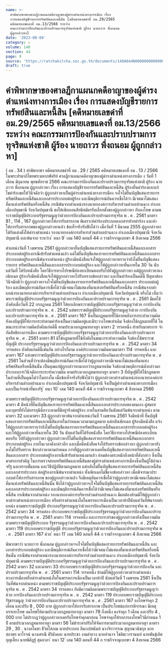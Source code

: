 ```yaml
---
name: >-
  คำพิพากษาของศาลฎีกาแผนกคดีอาญาของผู้ดำรงตำแหน่งทางการเมือง เรื่อง
  การแสดงบัญชีรายการทรัพย์สินและหนี้สิน [คดีหมายเลขดำที่ อม.29/2565
  คดีหมายเลขแดงที่ อม.13/2566 ระหว่าง 
  คณะกรรมการป้องกันและปราบปรามการทุจริตแห่งชาติ ผู้ร้อง นายถาวร พึ่งถนอม 
  ผู้ถูกกล่าวหา]
date: '2023-08-04'
category: ก
volume: 140
section: 44
page: 9
source: 'https://ratchakitcha.soc.go.th/documents/140A044N0000000000900.pdf'
draft: true
---
```


# คำพิพากษาของศาลฎีกาแผนกคดีอาญาของผู้ดำรงตำแหน่งทางการเมือง เรื่อง การแสดงบัญชีรายการทรัพย์สินและหนี้สิน [คดีหมายเลขดำที่ อม.29/2565 คดีหมายเลขแดงที่ อม.13/2566 ระหว่าง  คณะกรรมการป้องกันและปราบปรามการทุจริตแห่งชาติ ผู้ร้อง นายถาวร พึ่งถนอม  ผู้ถูกกล่าวหา]

( อม . 34 ) คําพิพากษา คดีหมายเลขดําที่ อม . 29 / 2565 คดีหมายเลขแดงที่ อม . 13 / 2566 ในพระปรมาภิไธยพระมหากษัตริย์ ศาลฎีกาแผนกคดีอาญาของผู้ดํารงตําแหน่งทางการเมือ ง วันที่ 1 เดือน มิถุนายน พุทธศักราช 2566 คณะกรรมการป้องกันและปราบปรามการทุจริตแห่งชาติ ผู้ร้อง นายถาวร พึ่งถนอม ผู้ถูกกล่าวหา เรื่อง การแสดงบัญชีรายการทรัพย์สินและหนี้สิน ผู้ร้องยื่นคําร้องและแก้ไขคําร้องขอให้วินิจฉัยว่า ผู้ถูกกล่าวหาเป็นผู้ดํารงตําแหน่งทางการเมือง จงใจไม่ยื่นบัญชีแสดงรายการทรัพย์สินและหนี้สินและเอกสารประกอบต่อผู้ร้อง และมีพฤติการณ์อันควรเชื่อได้ว่า มีเจตนาไม่แสดงที่มาแห่งทรัพย์สินหรือหนี้สิน กรณีพ้นจากตําแหน่งรองนายกองค์การบริหารส่วนตําบลบ้านฉาง อําเภอเมืองปทุมธานี จังหวัดปทุมธานี ขอให้เพิกถอนสิทธิสมัครรับเลือกตั้งของผู้ถูกกล่าวหา กับลงโทษ ตามพระราชบัญญัติประกอบรัฐธรรมนูญว่าด้วยการป้องกันและปราบปรามการทุจริต พ . ศ . 2561 มาตรา 81 , 114 , 167 ผู้ถูกกล่าวหาให้การรับสารภาพ พิเคราะห์คําร้องประกอบเอกสารท้ายคําร้อง และคําให้การรับสารภาพของผู้ถูกกล่าวหาแล้ว ข้อเท็จจริงรับฟังได้ว่า เมื่อวันที่ 1 มีนาคม 2555 ผู้ถูกกล่าวหาได้รับแต่งตั้งให้ดํารงตําแหน่ง รองนายกองค์การบริหารส่วนตําบลบ้านฉาง อําเภอเมืองปทุมธานี จังหวัดปทุมธานี และพ้นจาก ระหว่าง ้ หนา 9 ่ เลม 140 ตอนที่ 44 ก ราชกิจจานุเบกษา 4 สิงหาคม 2566

ตําแหน่งวันที่ 1 เมษายน 2561 ผู้ถูกกล่าวหายื่นบัญชีแสดงรายการทรัพย์สินและหนี้สินและเอกสาร ประกอบต่อผู้ร้องกรณีเข้ารับตําแหน่งแล้ว แต่ไม่ยื่นบัญชีแสดงรายการทรัพย์สินและหนี้สินและเอกสาร ประกอบต่อผู้ร้องกรณีพ้นจากตําแหน่ง ผู้ร้องมีหนังสือแจ้งให้ผู้ถูกกล่าวหาทราบว่ายังไม่ยื่นบัญชีแสดงรายการ ทรัพย์สินและหนี้สินและเอกสารประกอบต่อผู้ร้อง และให้ผู้ถูกกล่าวหายื่นภายใน 30 วัน นับแต่วันที่ ได้รับหนังสือ โดยวิธีการทางไปรษณีย์ลงทะเบียนตอบรับไปยังผู้ถูกกล่าวหา แต่ผู้ถูกกล่าวหาคงเพิกเฉย ผู้ร้องจึงมีหนังสือแจ้งให้ผู้ถูกกล่าวหาไปรับทราบข้อกล่าวหา และยื่นคําร้องเป็นคดีนี้ ปัญหาต้องวินิจฉัยมีว่า ผู้ถูกกล่าวหาจงใจไม่ยื่นบัญชีแสดงรายการทรัพย์สินและหนี้สินและเอกสาร ประกอบต่อผู้ร้อง และมีพฤติการณ์อันควรเชื่อได้ว่ามีเจตนาไม่แสดงที่มาแห่งทรัพย์สินหรือหนี้สิน กรณีพ้นจากตําแหน่งรองนายกองค์การบริหารส่วนตําบลบ้านฉาง อําเภอเมืองปทุมธานี จังหวัดปทุมธานี หรือไม่ เห็นว่า พระราชบัญญัติประกอบรัฐธรรมนูญว่าด้วยการป้องกันและปราบปรามการทุจริต พ . ศ . 2561 มีผลใช้บังคับเมื่อวันที่ 22 กรกฎาคม 2561 ให้ยกเลิกพระราชบัญญัติประกอบรัฐธรรมนูญว่าด้วย การป้องกันและปราบปรามการทุจริต พ . ศ . 2542 แต่พระราชบัญญัติประกอบรัฐธรรมนูญว่าด้วย การป้องกันและปราบปรามการทุจริต พ . ศ . 2561 มาตรา 167 ซึ่งเป็นกฎหมายที่ใช้ภายหลังการกระทําความผิด ยังคงบัญญัติให้การกระทําตามคําร้องเป็นความผิดอยู่และมีระวางโทษเท่าเดิม จึงต้องใช้กฎหมายที่ใช้ ในขณะกระทําความผิดบังคับแก่คดีนี้ ตามประมวลกฎหมายอาญา มาตรา 2 วรรคหนึ่ง สําหรับมาตรการ จํากัดสิทธิทางการเมือง ตามพระราชบัญญัติประกอบรัฐธรรมนูญว่าด้วยการป้องกันและปราบปรามการทุจริต พ . ศ . 2561 มาตรา 81 มิใช่กฎหมายที่ใช้บังคับในขณะกระทําความผิด จึงต้องใช้พระราชบัญญัติ ประกอบรัฐธรรมนูญว่าด้วยการป้องกันและปราบปรามการทุจริต พ . ศ . 2542 มาตรา 34 วรรคสอง บังคับแก่คดีนี้เช่นกัน อย่างไรก็ตาม องค์ประกอบความผิดตามมาตรา 114 วรรคหนึ่ง และมาตรา 167 แห่งพระราชบัญญัติประกอบรัฐธรรมนูญว่าด้วยการป้องกันและปราบปรามการทุจริต พ . ศ . 2561 ในส่วนที่ว่าจะต้องมีพฤติการณ์อันควรเชื่อได้ว่าผู้ถูกกล่าวหามีเจตนาไม่แสดงที่มาแห่งทรัพย์สินหรือหนี้สินนั้น เป็นคุณแก่ผู้ถูกกล่าวหามากกว่ากฎหมายเดิม จึงต้องนําพฤติการณ์ดังกล่าวมาประกอบการวินิจฉัยการกระทําความผิด ตามประมวลกฎหมายอาญา มาตรา 3 ที่บัญญัติให้ใช้กฎหมายในส่วนที่เป็นคุณไม่ว่าในทางใด เมื่อข้อเท็จจริงรับฟังได้ว่า ผู้ถูกกล่าวหาดํารงตําแหน่งรองนายกองค์การบริหารส่วนตําบลบ้านฉาง อําเภอเมืองปทุมธานี จังหวัดปทุมธานี จึงเป็นผู้ดํารงตําแหน่งทางการเมืองและเป็นเจ้าหน้าที่ของรัฐ ้ หนา 10 ่ เลม 140 ตอนที่ 44 ก ราชกิจจานุเบกษา 4 สิงหาคม 2566

ตามพระราชบัญญัติประกอบรัฐธรรมนูญว่าด้วยการป้องกันและปราบปรามการทุจริต พ . ศ . 2542 มาตรา 4 มีหน้าที่ยื่นบัญชีแสดงรายการทรัพย์สินและหนี้สินและเอกสารประกอบของตนเอง คู่สมรส และบุตรที่ยังไม่บรรลุนิติภาวะตามที่มีอยู่จริงต่อผู้ร้อง ภายในสามสิบวันนับแต่วันพ้นจากตําแหน่ง ตามมาตรา 32 และมาตรา 33 ผู้ถูกกล่าวหาพ้นจากตําแหน่งวันที่ 1 เมษายน 2561 จึงมีหน้าที่ ยื่นบัญชีแสดงรายการทรัพย์สินและหนี้สินภายในกําหนดเวลาตามกฎหมาย แต่กลับเพิกเฉย ผู้ร้องมีหนังสือ แจ้งให้ผู้ถูกกล่าวหาทราบว่ายังไม่ยื่นบัญชีแสดงรายการทรัพย์สินและหนี้สินและเอกสารประกอบต่อผู้ร้อง และให้ผู้ถูกกล่าวหายื่นภายใน 30 วัน นับแต่วันที่ได้รับหนังสือ โดยวิธีการทางไปรษณีย์ลงทะเบียนตอบรับ ไปยังผู้ถูกกล่าวหา ผู้ถูกกล่าวหาก็ไม่ยื่นบัญชีแสดงรายการทรัพย์สินและหนี้สินและเอกสารประกอบต่อผู้ร้อง ภายในเวลาดังกล่าวอีก และเมื่อมีหนังสือแจ้งให้รับทราบข้อกล่าวหา ผู้ถูกกล่าวหายังคงไม่ไปรับทราบ ข้อกล่าวหาตามกําหนด การที่ผู้ถูกกล่าวหาเคยยื่นบัญชีแสดงรายการทรัพย์สินและหนี้สินและเอกสาร ประกอบต่อผู้ร้องกรณีเข้ารับตําแหน่งมาแล้ว ย่อมต้องตระหนักถึงหน้าที่ดังกล่าว ซึ่งเป็นมาตรการสําคัญ ในการตรวจสอบทรัพย์สินและหนี้สินของผู้ดํารงตําแหน่งทางการเมืองซึ่งเป็นผู้ใช้อํานาจรัฐ และทราบขั้นตอน และวิธีปฏิบัติตามกฎหมาย แต่กลับไม่ยื่นบัญชีแสดงรายการทรัพย์สินและหนี้สินและเอกสารประกอบ ต่อผู้ร้องกรณีพ้นจากตําแหน่ง ทั้งเพิกเฉยไม่ชี้แจงข้อกล่าวหา เมื่อพิจารณาประกอบคําให้การรับสารภาพ ของผู้ถูกกล่าวหาแล้ว จึงมีเหตุอันควรเชื่อได้ว่าผู้ถูกกล่าวหามีเจตนาไม่แสดงที่มาแห่งทรัพย์สินและหนี้สินนั้น ฟังได้ว่าผู้ถูกกล่าวหาจงใจไม่ยื่นบัญชีแสดงรายการทรัพย์สินและหนี้สินและเอกสารประกอบต่อผู้ร้อง และมีพฤติการณ์อันควรเชื่อได้ว่ามีเจตนาไม่แสดงที่มาแห่งทรัพย์สินหรือหนี้สิน กรณีพ้นจากตําแหน่ง รองนายกองค์การบริหารส่วนตําบลบ้านฉาง มีผลต้องห้ามมิให้ผู้ถูกกล่าวหาดํารงตําแหน่งทางการเมือง หรือดํารงตําแหน่งใดในพรรคการเมืองเป็นเวลาห้าปีนับแต่วันที่พ้นจากตําแหน่ง ตามพระราชบัญญัติ ประกอบรัฐธรรมนูญว่าด้วยการป้องกันและปราบปรามการทุจริต พ . ศ . 2542 มาตรา 34 วรรคสอง ประกอบพระราชบัญญัติประกอบรัฐธรรมนูญว่าด้วยการป้องกันและปราบปรามการทุจริต พ . ศ . 2561 มาตรา 114 วรรคหนึ่ง และการกระทําของผู้ถูกกล่าวหายังเป็นความผิดตามพระราชบัญญัติประกอบ รัฐธรรมนูญว่าด้วยการป้องกันและปราบปรามการทุจริต พ . ศ . 2542 มาตรา 119 ประกอบพระราชบัญญัติ ประกอบรัฐธรรมนูญว่าด้วยการป้องกันและปราบปรามการทุจริต พ . ศ . 2561 มาตรา 167 ด้วย ้ หนา 11 ่ เลม 140 ตอนที่ 44 ก ราชกิจจานุเบกษา 4 สิงหาคม 2566

พิพากษาว่า นายถาวร พึ่งถนอม ผู้ถูกกล่าวหาจงใจไม่ยื่นบัญชีแสดงรายการทรัพย์สินและหนี้สิน และเอกสารประกอบต่อผู้ร้อง และมีพฤติการณ์อันควรเชื่อได้ว่ามีเจตนาไม่แสดงที่มาแห่งทรัพย์สินหรือหนี้สินนั้น กรณีพ้นจากตําแหน่งรองนายกองค์การบริหารส่วนตําบลบ้านฉาง อําเภอเมืองปทุมธานี จังหวัดปทุมธานี ตามพระราชบัญญัติประกอบรัฐธรรมนูญว่าด้วยการป้องกันและปราบปรามการทุจริต พ . ศ . 2542 มาตรา 32 และมาตรา 33 ประกอบพระราชบัญญัติประกอบรัฐธรรมนูญว่าด้วยการป้องกัน และปราบปรามการทุจริต พ . ศ . 2561 มาตรา 114 วรรคหนึ่ง ห้ามมิให้ผู้ถูกกล่าวหาดํารงตําแหน่ง ทางการเมืองหรือดํารงตําแหน่งใดในพรรคการเมืองเป็นเวลาห้าปี นับแต่วันที่ 1 เมษายน 2561 ซึ่งเป็นวันที่พ้นจากตําแหน่ง ตามพระราชบัญญัติประกอบรัฐธรรมนูญว่าด้วยการป้องกันและปราบปรามการทุจริต พ . ศ . 2542 มาตรา 34 วรรคสอง กับมีความผิดตามพระราชบัญญัติประกอบรัฐธรรมนูญว่าด้วย การป้องกันและปราบปรามการทุจริต พ . ศ . 2542 มาตรา 119 ประกอบพระราชบัญญัติประกอบรัฐธรรมนูญ ว่าด้วยการป้องกันและปราบปรามการทุจริต พ . ศ . 2561 มาตรา 167 ลงโทษจําคุก 2 เดือน และปรับ 8 , 000 บาท ผู้ถูกกล่าวหาให้การรับสารภาพ เป็นประโยชน์แก่การพิจารณา มีเหตุบรรเทาโทษ ลดโทษให้ตามประมวลกฎหมายอาญา มาตรา 78 กึ่งหนึ่ง คงจําคุก 1 เดือน และปรับ 4 , 000 บาท ไม่ปรากฏว่าผู้ถูกกล่าวหาเคยรับโทษจําคุกมาก่อน โทษจําคุกให้รอการลงโทษไว้มีกําหนด 1 ปี ตามประมวลกฎหมายอาญา มาตรา 56 ไม่ชําระค่าปรับให้จัดการตามประมวลกฎหมายอาญา มาตรา 29 , 30 . นางอโนชา ชีวิตโสภณ นายประกอบ ลีนะเปสนันท์ นางจิราวรรณ สุญาณวนิชกุล นายสถาพร ดาโรจน์ นางเศรณี ศิริมังคละ นายประชา งามลํายวง นายอํานาจ โชติชะวารานนท์ นายพันธุ์เลิศ บุญเลี้ยง นายพิศิฏฐ์ สุดลาภา ้ หนา 12 ่ เลม 140 ตอนที่ 44 ก ราชกิจจานุเบกษา 4 สิงหาคม 2566
